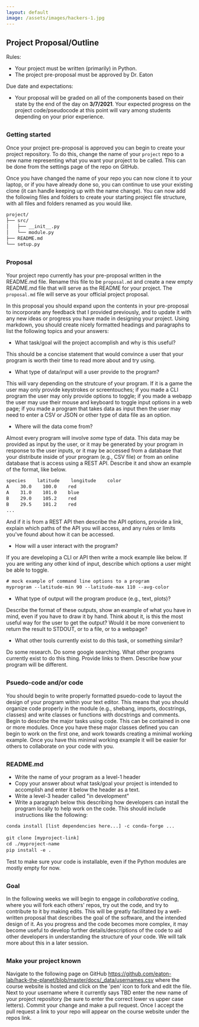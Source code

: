 ```yaml
---
layout: default
image: /assets/images/hackers-1.jpg
---
```



<style>
h2 {
    margin-top: 30px;
}
h3 {
    margin-top: 30px;
}
pre {
    line-height: 1.15em;
}
pre code {
    font-size: 0.9em;
}
</style>


## Project Proposal/Outline

Rules: 
- Your project must be written (primarily) in Python.
- The project pre-proposal must be approved by Dr. Eaton

Due date and expectations:
- Your proposal will be graded on all of the components based on their
state by the end of the day on **3/7/2021**. 
Your expected progress on the project code/pseudocode at this point will
vary among students depending on your prior experience.


### Getting started
Once your project pre-proposal is approved you can begin to create 
your project repository. To do this, change the name of your `project` 
repo to a new name representing what you want your project to be called. 
This can be done from the settings page of the repo on GitHub.

Once you have changed the name of your repo you can now clone it to your
laptop, or if you have already done so, you can continue to use your existing
clone (it can handle keeping up with the name change). You can now add the
following files and folders to create your starting project file structure, 
with all files and folders renamed as you would like. 

```
project/
├── src/
│   ├── __init__.py
│   └── module.py
├── README.md
└── setup.py
```

### Proposal
Your project repo currently has your pre-proposal written in the README.md
file. Rename this file to be `proposal.md` and create a new empty README.md
file that will serve as the README for your project. The `proposal.md` file
will serve as your official project proposal.

In this proposal you should expand upon the contents in your pre-proposal
to incorporate any feedback that I provided previously, and to update it
with any new ideas or progress you have made in designing your project.
Using markdown, you should create nicely formatted headings and paragraphs
to list the following topics and your answers:

- What task/goal will the project accomplish and why is this useful?

This should be a concise statement that would convince a user that your
program is worth their time to read more about and try using.

- What type of data/input will a user provide to the program?

This will vary depending on the strutcure of your program. If it is a game
the user may only provide keystrokes or screentouches; if you made a CLI
program the user may only provide options to toggle; if you made a webapp
the user may use their mouse and keyboard to toggle input options in a web
page; if you made a program that takes data as input then the user may 
need to enter a CSV or JSON or other type of data file as an option.

- Where will the data come from?

Almost every program will involve *some* type of data. This data may be 
provided as input by the user, or it may be generated by your program in 
response to the user inputs, or it may be accessed from a database that
your distribute inside of your program (e.g., CSV file) or from an online
database that is access using a REST API. Describe it and show an example
of the format, like below.

```
species    latitude    longitude    color
A    30.0    100.0    red
A    31.0    101.0    blue
B    29.0    105.2    red
B    29.5    101.2    red
...
```
And if it is from a REST API then describe the API options, provide a link, 
explain which paths of the API you will access, and any rules or limits you've
found about how it can be accessed.

- How will a user interact with the program?

If you are developing a CLI or API then write a mock example like below. If
you are writing any other kind of input, describe which options a user might
be able to toggle. 

```
# mock example of command line options to a program
myprogram --latitude-min 90 --latitude-max 110 --avg-color
```

- What type of output will the program produce (e.g., text, plots)? 

Describe the format of these outputs, show an example of what you have 
in mind, even if you have to draw it by hand. Think about it, is this the
most useful way for the user to get the output? Would it be more convenient
to return the result to STDOUT, or to a file, or to a webpage?

- What other tools currently exist to do this task, or something similar?

Do some research. Do some google searching. What other programs currently
exist to do this thing. Provide links to them. Describe how your program
will be different. 


### Psuedo-code and/or code
You should begin to write properly formatted psuedo-code to layout the 
design of your program within your text editor. This means that you should
organize code properly in the module (e.g., shebang, imports, docstrings, classes)
and write classes or functions with docstrings and comments. 
Begin to describe the major tasks using code. This can be 
contained in one or more modules. Once you have these major classes defined
you can begin to work on the first one, and work towards creating a minimal
working example. Once you have this minimal working example it will be easier
for others to collaborate on your code with you.


### README.md

- Write the name of your program as a level-1 header
- Copy your answer about what task/goal your project is intended to accomplish
and enter it below the header as a text.
- Write a level-3 header called "in development"
- Write a paragraph below this describing how developers can install the 
program locally to help work on the code. This should include instructions
like the following:

```
conda install [list dependencies here...] -c conda-forge ...

git clone [myproject-link]
cd ./myproject-name
pip install -e .
```

Test to make sure your code is installable, even if the Python 
modules are mostly empty for now.


### Goal
In the following weeks we will begin to engage in *collaborative* coding, 
where you will fork each others' repos, try out the code, and try to contribute
to it by making edits. This will be greatly facilitated by a well-written 
proposal that describes the goal of the software, and the intended design of
it. As you progress and the code becomes more complex, it may become useful
to develop further details/descriptions of the code to aid other developers
in understanding the structure of your code. We will talk more about this 
in a later session.


### Make your project known

Navigate to the following page on GitHub 
<a href="https://github.com/eaton-lab/hack-the-planet/blob/master/docs/_data/usernames.csv">
https://github.com/eaton-lab/hack-the-planet/blob/master/docs/_data/usernames.csv</a>
where the course website is hosted
and click on the 'pen' icon to fork and edit the file. Next to your username
where it currently says TBD enter the new name of your project repository
(be sure to enter the correct lower vs upper case letters). Commit your change
and make a pull request. Once I accept the pull request a link to your repo
will appear on the course website under the repos link.
